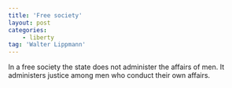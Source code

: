 ```yaml
---
title: 'Free society'
layout: post
categories:
    - liberty
tag: 'Walter Lippmann'
---
```


In a free society the state does not administer the affairs of men. It administers justice among men who conduct their own affairs.